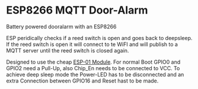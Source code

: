 # ESP8266 MQTT Door-Alarm
Battery powered dooralarm with an ESP8266

ESP peridically checks if a reed switch is open and goes back to deepsleep. If the reed switch is open it will connect to te WiFI and will publish to a MQTT server until the reed switch is closed again.

Designed to use the cheap [ESP-01 Module](https://github.com/esp8266/esp8266-wiki/wiki/Hardware_versions#esp-01-versions-1-and-2). For normal Boot GPIO0 and GPIO2 need a Pull-Up, also Chip_En needs to be connected to VCC.
To achieve deep sleep mode the Power-LED has to be disconnected and an extra Connection between GPIO16 and Reset hast to be made.
